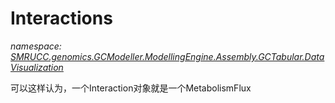 ﻿# Interactions
_namespace: [SMRUCC.genomics.GCModeller.ModellingEngine.Assembly.GCTabular.DataVisualization](./index.md)_

可以这样认为，一个Interaction对象就是一个MetabolismFlux




